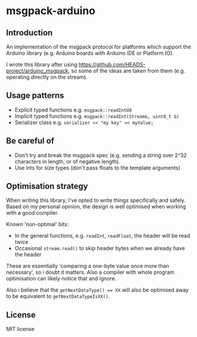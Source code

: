 # msgpack-arduino

Introduction
------------

An implementation of the msgpack protocol for platforms which support the Arduino library (e.g. Arduino boards with Arduino IDE or Platform IO).

I wrote this library after using https://github.com/HEADS-project/arduino_msgpack, so some of the ideas are taken from them (e.g. operating directly on the stream).

Usage patterns
--------------

* Explicit typed functions e.g. `msgpack::readIntU8`
* Implicit typed functions e.g. `msgpack::readInt(Stream&, uint8_t &)`
* Serializer class e.g. `serializer << "my key" << myValue;`

Be careful of
-------------

* Don't try and break the msgpack spec (e.g. sending a string over 2^32 characters in length, or of negative length). 
* Use ints for size types (don't pass floats to the template arguments)

Optimisation strategy
---------------------

When writing this library, I've opted to write things specifically and safely. Based on my personal opinion, the design is well optimised when working with a good compiler.

Known 'non-optimal' bits:
* In the general functions, e.g. `readInt`, `readFloat`, the header will be read twice
* Occasional `stream.read()` to skip header bytes when we already have the header

These are essentially 'comparing a one-byte value once more than necessary', so i doubt it matters. Also a compiler with whole program optimisation can likely notice that and ignore.

Also i believe that the `getNextDataType() == XX` will also be optimised away to be equivalent to `getNextDataTypeIsXX()`.

License
-------
MIT license

